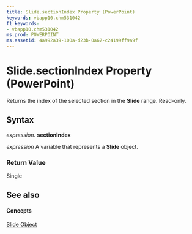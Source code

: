 ```yaml
---
title: Slide.sectionIndex Property (PowerPoint)
keywords: vbapp10.chm531042
f1_keywords:
- vbapp10.chm531042
ms.prod: POWERPOINT
ms.assetid: 4a992a39-100a-d23b-0a67-c24199ff9a9f
---
```



# Slide.sectionIndex Property (PowerPoint)

Returns the index of the selected section in the  **Slide** range. Read-only.


## Syntax

 _expression_. **sectionIndex**

 _expression_ A variable that represents a **Slide** object.


### Return Value

Single


## See also


#### Concepts


[Slide Object](slide-object-powerpoint.md)

